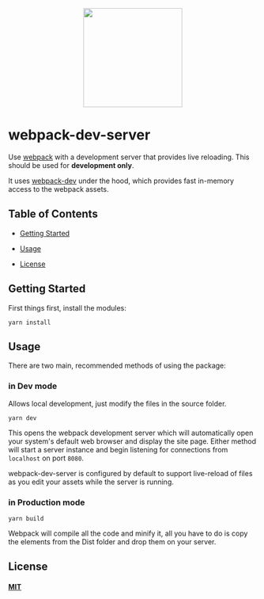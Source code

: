 <div align="center">
  <a href="https://github.com/webpack/webpack">
    <img width="200" height="200" src="https://webpack.js.org/assets/icon-square-big.svg">
  </a>
</div>



# webpack-dev-server

Use [webpack](https://webpack.js.org) with a development server that provides
live reloading. This should be used for **development only**.

It uses [webpack-dev](https://webpack.js.org/api/webpack-dev-server/#root) under the hood, which provides
fast in-memory access to the webpack assets.

## Table of Contents

- [Getting Started](#getting-started)
- [Usage](#usage)


- [License](#license)

## Getting Started

First things first, install the modules:


```console
yarn install
```


## Usage

There are two main, recommended methods of using the package:

### in Dev mode 

Allows local development, just modify the files in the source folder.

```console
yarn dev
```


This opens the webpack development server which will automatically open your system's default web browser and display the site page.
Either method will start a server instance and begin listening for connections
from `localhost` on port `8080`.

webpack-dev-server is configured by default to support live-reload of files as
you edit your assets while the server is running.


### in Production mode

```
yarn build
```
Webpack will compile all the code and minify it, all you have to do is copy the elements from the Dist folder and drop them on your server.




## License

#### [MIT](./LICENSE)

